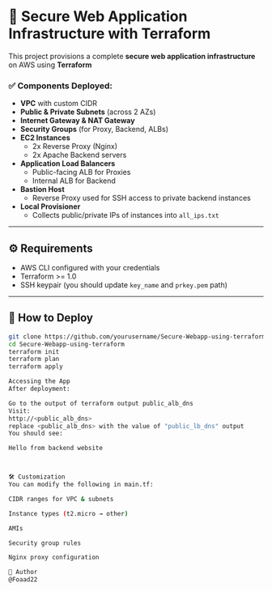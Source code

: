 # 🚀 Secure Web Application Infrastructure with Terraform

This project provisions a complete **secure web application infrastructure** on AWS using **Terraform** 



### ✅ Components Deployed:
- **VPC** with custom CIDR
- **Public & Private Subnets** (across 2 AZs)
- **Internet Gateway & NAT Gateway**
- **Security Groups** (for Proxy, Backend, ALBs)
- **EC2 Instances**
  - 2x Reverse Proxy (Nginx)
  - 2x Apache Backend servers
- **Application Load Balancers**
  - Public-facing ALB for Proxies
  - Internal ALB for Backend
- **Bastion Host**
  - Reverse Proxy used for SSH access to private backend instances
- **Local Provisioner**
  - Collects public/private IPs of instances into `all_ips.txt`

---

## ⚙️ Requirements

- AWS CLI configured with your credentials
- Terraform >= 1.0
- SSH keypair (you should update `key_name` and `prkey.pem` path)

---

## 🚀 How to Deploy

```bash
git clone https://github.com/yourusername/Secure-Webapp-using-terraform.git
cd Secure-Webapp-using-terraform
terraform init
terraform plan
terraform apply

Accessing the App
After deployment:

Go to the output of terraform output public_alb_dns
Visit:
http://<public_alb_dns>
replace <public_alb_dns> with the value of "public_lb_dns" output 
You should see:

Hello from backend website



🛠️ Customization
You can modify the following in main.tf:

CIDR ranges for VPC & subnets

Instance types (t2.micro → other)

AMIs

Security group rules

Nginx proxy configuration

👤 Author
@Foaad22









